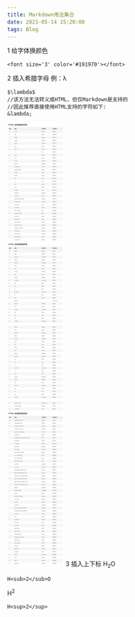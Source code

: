 ```yaml
---
title: Markdown用法集合
date: 2021-05-14 15:20:00
tags: Blog
---
```

1 给字体换颜色
```
<font size='3' color='#191970'></font>
```
2 插入希腊字母
例：&lambda;
```
$\lambda$ 
//该方法无法转义成HTML，但仅Markdown是支持的
//因此推荐直接使用HTML支持的字符如下:
&lambda;
```
![Markdown字符]( /imgInPosts/MarkdownUsage/Markdown.png )
3 插入上下标
H<sub>2</sub>O
```
H<sub>2</sub>O
```
H<sup>2</sup>
```
H<sup>2</sup>
```